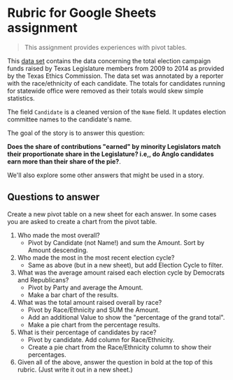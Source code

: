 # Rubric for Google Sheets assignment

> This assignment provides experiences with pivot tables.

This [data set](tec-totals-cleaned.xlsx) contains the data concerning the total election campaign funds raised by Texas Legislature members from 2009 to 2014 as provided by the Texas Ethics Commission. The data set was annotated by a reporter with the race/ethnicity of each candidate. The totals for candidates running for statewide office were removed as their totals would skew simple statistics.

The field `Candidate` is a cleaned version of the `Name` field. It updates election committee names to the candidate's name.

The goal of the story is to answer this question:

**Does the share of contributions "earned" by minority Legislators match their proportionate share in the Legislature? i.e,, do Anglo candidates earn more than their share of the pie?**.

We'll also explore some other answers that might be used in a story.

## Questions to answer

Create a new pivot table on a new sheet for each answer. In some cases you are asked to create a chart from the pivot table.

1. Who made the most overall?
    - Pivot by Candidate (not Name!) and sum the Amount. Sort by Amount descending.
2. Who made the most in the most recent election cycle?
    - Same as above (but in a new sheet), but add Election Cycle to filter.
3. What was the average amount raised each election cycle by Democrats and Republicans?
    - Pivot by Party and average the Amount.
    - Make a bar chart of the results.
4. What was the total amount raised overall by race?
    - Pivot by Race/Ethnicity and SUM the Amount.
    - Add an additional Value to show the "percentage of the grand total".
    - Make a pie chart from the percentage results.
5. What is their percentage of candidates by race?
    - Pivot by candidate. Add column for Race/Ethnicity.
    - Create a pie chart from the Race/Ethnicity column to show their percentages.
6. Given all of the above, answer the question in bold at the top of this rubric. (Just write it out in a new sheet.)
